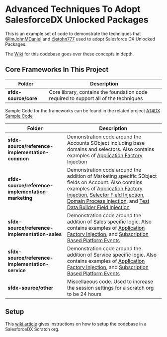 # Advanced Techniques To Adopt SalesforceDX Unlocked Packages
This is an example set of code to demonstrate the techniques that [@ImJohnMDaniel](https://twitter.com/ImJohnMDaniel) and [@stohn777](https://www.linkedin.com/in/stohn/) used to adopt Salesforce DX Unlocked Packages.

The [Wiki](https://github.com/apex-enterprise-patterns/at4dx/wiki) for this codebase goes over these concepts in depth.

Core Frameworks In This Project
-------------------------------
| Folder | Description |
| ------ | ----------- |
| **sfdx-source/core** | Core library, contains the foundation code required to support all of the techniques  |

Sample Code for the frameworks can be found in the related project [AT4DX Sample Code](https://github.com/apex-enterprise-patterns/at4dx-samplecode)


| Folder | Description |
| ------ | ----------- |
| **sfdx-source/reference-implementation-common** | Demonstration code around the Accounts SObject including base domains and selectors.  Also contains examples of [Application Factory Injection](https://github.com/apex-enterprise-patterns/at4dx/wiki/Application-Factory-Injection) |
| **sfdx-source/reference-implementation-marketing** | Demonstration code around the addition of Marketing specific SObject fields on Account.  Also contains examples of [Application Factory Injection](https://github.com/apex-enterprise-patterns/at4dx/wiki/Application-Factory-Injection), [Selector Field Injection](https://github.com/apex-enterprise-patterns/at4dxs/wiki/Selector-Field-Injection), [Domain Process Injection](https://github.com/apex-enterprise-patterns/at4dx/wiki/Domain-Process-Injection), and [Test Data Builder Field Injection](https://github.com/apex-enterprise-patterns/at4dx/wiki/Test-Data-Builder-Field-Injection) |
| **sfdx-source/reference-implementation-sales** | Demonstration code around the addition of Sales specific logic.  Also contains examples of [Application Factory Injection](https://github.com/apex-enterprise-patterns/at4dx/wiki/Application-Factory-Injection), and [Subscription Based Platform Events](https://github.com/apex-enterprise-patterns/at4dx/wiki/Subscription-Based-Platform-Events)  |
| **sfdx-source/reference-implementation-service** | Demonstration code around the addition of Service specific logic.  Also contains examples of [Application Factory Injection](https://github.com/apex-enterprise-patterns/at4dx/wiki/Application-Factory-Injection), and [Subscription Based Platform Events](https://github.com/apex-enterprise-patterns/at4dx/wiki/Subscription-Based-Platform-Events) |
| **sfdx-source/other** | Miscellaeous code.  Used to increase the session settings for a scratch org to be 24 hours |

Setup
-----
This [wiki article](https://github.com/apex-enterprise-patterns/at4dx/wiki/Environment-Setup) gives instructions on how to setup the codebase in a SalesforceDX Scratch org.



